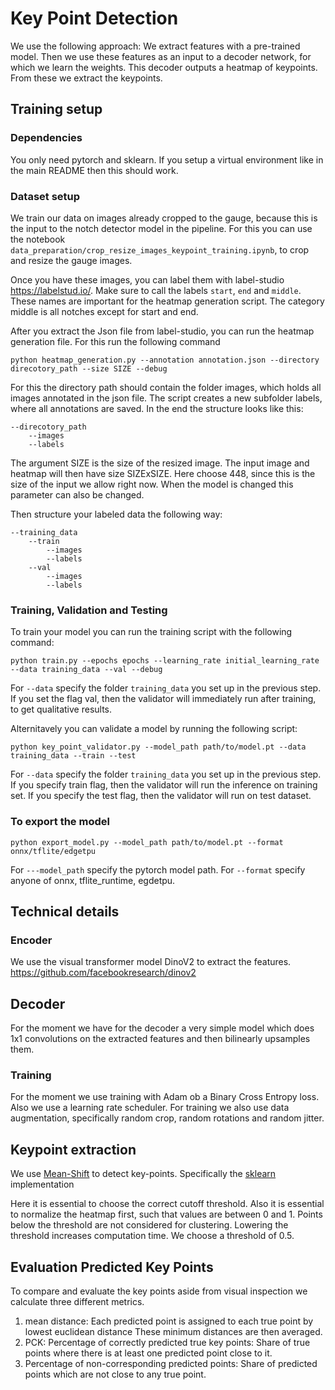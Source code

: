 # Key Point Detection

We use the following approach: We extract features with a pre-trained model.
Then we use these features as an input to a decoder network, for which we learn the weights.
This decoder outputs a heatmap of keypoints. From these we extract the keypoints.

## Training setup

### Dependencies

You only need pytorch and sklearn. If you setup a virtual environment like in the main README then this should work.

### Dataset setup

We train our data on images already cropped to the gauge, because this is the input to the notch detector model in the pipeline. For this you can use the notebook `data_preparation/crop_resize_images_keypoint_training.ipynb`, to crop and resize the gauge images.

Once you have these images, you can label them with label-studio <https://labelstud.io/>. Make sure to call the labels `start`, `end` and `middle`. These names are important for the heatmap generation script. The category middle is all notches except for start and end.

After you extract the Json file from label-studio, you can run the heatmap generation file. For this run the following command

```shell
python heatmap_generation.py --annotation annotation.json --directory direcotory_path --size SIZE --debug
```

For this the directory path should contain the folder images, which holds all images annotated in the json file. The script creates a new subfolder labels, where all annotations are saved. In the end the structure looks like this:

```text
--direcotory_path
    --images
    --labels
```

The argument SIZE is the size of the resized image. The input image and heatmap will then have size SIZExSIZE. Here choose 448, since this is the size of the input we allow right now. When the model is changed this parameter can also be changed.

Then structure your labeled data the following way:

```text
--training_data
    --train
        --images
        --labels
    --val
        --images
        --labels
```

### Training, Validation and Testing

To train your model you can run the training script with the following command:

```shell
python train.py --epochs epochs --learning_rate initial_learning_rate --data training_data --val --debug
```

For `--data` specify the folder `training_data` you set up in the previous step. If you set the flag val, then the validator will immediately run after training, to get qualitative results.

Alternitavely you can validate a model by running the following script:

```shell
python key_point_validator.py --model_path path/to/model.pt --data training_data --train --test
```

For `--data` specify the folder `training_data` you set up in the previous step. If you specify train flag, then the validator will run the inference on training set. If you specify the test flag, then the validator will run on test dataset.

### To export the model

```shell
python export_model.py --model_path path/to/model.pt --format onnx/tflite/edgetpu
```

For `---model_path` specify the pytorch model path. For `--format` specify anyone of onnx, tflite_runtime, egdetpu.

## Technical details

### Encoder

We use the visual transformer model DinoV2 to extract the features. <https://github.com/facebookresearch/dinov2>

## Decoder

For the moment we have for the decoder a very simple model which does 1x1 convolutions on the extracted features and then bilinearly upsamples them.

### Training

For the moment we use training with Adam ob a Binary Cross Entropy loss. Also we use a learning rate scheduler.
For training we also use data augmentation, specifically random crop, random rotations and random jitter.

## Keypoint extraction

We use [Mean-Shift](https://en.wikipedia.org/wiki/Mean_shift) to detect key-points.
Specifically the [sklearn](https://scikit-learn.org/stable/modules/generated/sklearn.cluster.MeanShift.html) implementation

Here it is essential to choose the correct cutoff threshold. Also it is essential to normalize the heatmap first, such that values are between 0 and 1.
Points below the threshold are not considered for clustering. Lowering the threshold increases computation time. We choose a threshold of 0.5.

## Evaluation Predicted Key Points

To compare and evaluate the key points aside from visual inspection we calculate three different metrics.

1. mean distance: Each predicted point is assigned to each true point by lowest euclidean distance
These minimum distances are then averaged.
2. PCK: Percentage of correctly predicted true key points:
Share of true points where there is at least one predicted point close to it.
3. Percentage of non-corresponding predicted points:
Share of predicted points which are not close to any true point.
